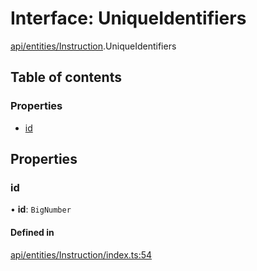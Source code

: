 # Interface: UniqueIdentifiers

[api/entities/Instruction](../wiki/api.entities.Instruction).UniqueIdentifiers

## Table of contents

### Properties

- [id](../wiki/api.entities.Instruction.UniqueIdentifiers#id)

## Properties

### id

• **id**: `BigNumber`

#### Defined in

[api/entities/Instruction/index.ts:54](https://github.com/PolymeshAssociation/polymesh-sdk/blob/16e8c2ca/src/api/entities/Instruction/index.ts#L54)

